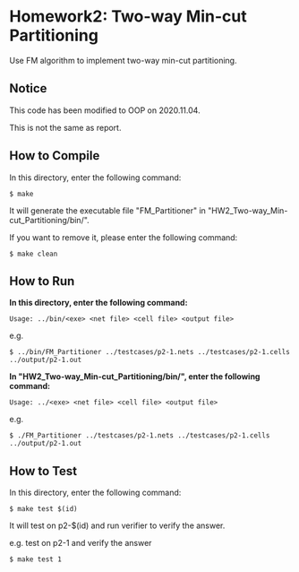# Homework2: Two-way Min-cut Partitioning
Use FM algorithm to implement two-way min-cut partitioning.

## Notice
This code has been modified to OOP on 2020.11.04.

This is not the same as report.

## How to Compile
In this directory, enter the following command:
```
$ make
```
It will generate the executable file "FM_Partitioner" in "HW2_Two-way_Min-cut_Partitioning/bin/".

If you want to remove it, please enter the following command:
```
$ make clean
```

## How to Run
**In this directory, enter the following command:**
```
Usage: ../bin/<exe> <net file> <cell file> <output file>
```

e.g.
```
$ ../bin/FM_Partitioner ../testcases/p2-1.nets ../testcases/p2-1.cells ../output/p2-1.out
```

**In "HW2_Two-way_Min-cut_Partitioning/bin/", enter the following command:**
```
Usage: ../<exe> <net file> <cell file> <output file>
```

e.g.
```
$ ./FM_Partitioner ../testcases/p2-1.nets ../testcases/p2-1.cells ../output/p2-1.out
```

## How to Test
In this directory, enter the following command:
```
$ make test $(id)
```
It will test on p2-$(id) and run verifier to verify the answer.

e.g. test on p2-1 and verify the answer
```
$ make test 1
```